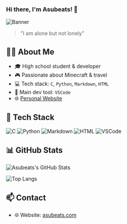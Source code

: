 ### Hi there, I'm Asubeats! 👋

![Banner](https://i0.hdslb.com/bfs/article/3cca9e15573ce05efcec7fa9170d6b51452972510.png)

> "I am alone but not lonely"

## 👨‍💻 About Me
- 🎓 High school student & developer
- 🎮 Passionate about Minecraft & travel
- 💻 Tech stack: `C`, `Python`, `Markdown`, `HTML`
- 🔧 Main dev tool: `VSCode`
- 🌐 [Personal Website](https://asubeats.com)

## 🚀 Tech Stack
![C](https://img.shields.io/badge/C-%2300599C.svg?style=flat&logo=c&logoColor=white)
![Python](https://img.shields.io/badge/Python-3670A0?style=flat&logo=python&logoColor=ffdd54)
![Markdown](https://img.shields.io/badge/Markdown-000000?style=flat&logo=markdown&logoColor=white)
![HTML](https://img.shields.io/badge/HTML5-E34F26?style=flat&logo=html5&logoColor=white)
![VSCode](https://img.shields.io/badge/VS%20Code-007ACC?style=flat&logo=visual-studio-code&logoColor=white)

## 📊 GitHub Stats
![Asubeats's GitHub Stats](https://github-readme-stats.vercel.app/api?username=Asubeats&show_icons=true&theme=tokyonight)

![Top Langs](https://github-readme-stats.vercel.app/api/top-langs/?username=Asubeats&layout=compact&theme=tokyonight)

## 📫 Contact
- 🌐 Website: [asubeats.com](https://asubeats.com)
